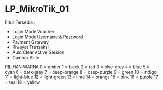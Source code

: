 # LP_MikroTik_01

Fitur Tersedia :
- Login Mode Voucher
- Login Mode Username & Password
- Payment Gateway
- Riwayat Transaksi
- Auto Clear Active Session
- Gambar Slide


PILIHAN WARNA
0 = amber
1 = black
2 = red
3 = blue-grey
4 = blue
5 = cyan
6 = dark-grey
7 = deep-orange
8 = deep-purple
9 = green
10 = indigo
11 = light-blue
12 = light-green
13 = lime
14 = orange
15 = pink
16 = purple
17 = teal
18 = yellow
